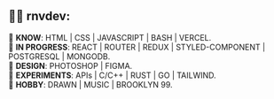 🎈🧛‍ rnvdev:<br>
---
🧊 **KNOW**: HTML | CSS | JAVASCRIPT | BASH | VERCEL.<br>
🧊 **IN PROGRESS**: REACT | ROUTER | REDUX | STYLED-COMPONENT | POSTGRESQL | MONGODB.<br>
🧊 **DESIGN**: PHOTOSHOP | FIGMA.<br>
🧊 **EXPERIMENTS**: APIs | C/C++ | RUST | GO | TAILWIND.<br>
🧊 **HOBBY**: DRAWN | MUSIC | BROOKLYN 99.<br>
